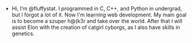 - Hi, I’m @fluffystat. I programmed in C, C++, and Python in undergrad, but I forgot a lot of it. Now I'm learning web development. My main goal is to become a szuper h@(k3r and take over the world. After that I will assist Elon with the creation of catgirl cyborgs, as I also have skills in genetics. 
<!---
fluffystat/fluffystat is a ✨ special ✨ repository because its `README.md` (this file) appears on your GitHub profile.
You can click the Preview link to take a look at your changes.
--->
